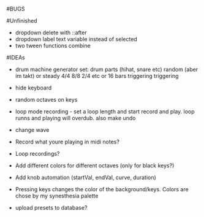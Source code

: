 #BUGS


#Unfinished

- dropdown delete with ::after
- dropdown label text variable instead of selected
- two tween functions combine


#IDEAs


- drum machine generator
  set: drum parts (hihat, snare etc) 
       random (aber im takt) or steady 4/4 8/8 2/4 etc or 16 bars triggering triggering
       
- hide keyboard
- random octaves on keys
- loop mode recording - set a loop length and start record and play. loop runns and playing will overdub. also make undo 
- change wave
- Record what youre playing in midi notes?
- Loop recordings?
- Add different colors for different octaves (only for black keys?)
- Add knob automation (startVal, endVal, curve, duration)
- Pressing keys changes the color of the background/keys. Colors are chose by my synesthesia palette


- upload presets to database? 